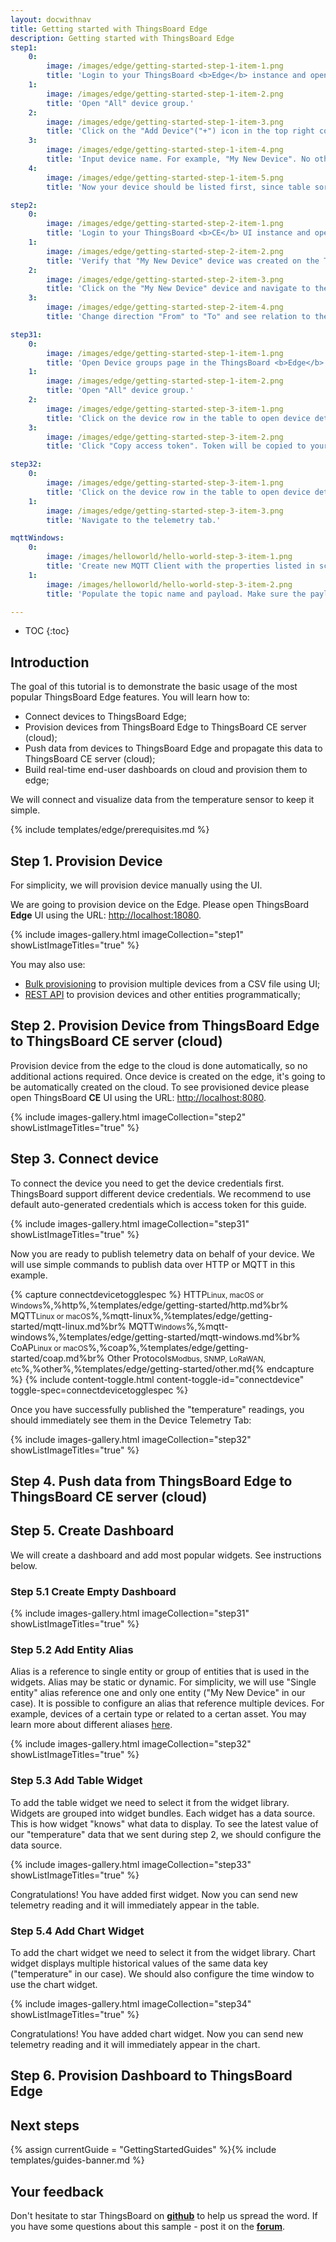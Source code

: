 ```yaml
---
layout: docwithnav
title: Getting started with ThingsBoard Edge
description: Getting started with ThingsBoard Edge
step1:
    0:
        image: /images/edge/getting-started-step-1-item-1.png 
        title: 'Login to your ThingsBoard <b>Edge</b> instance and open Device groups page.'
    1:
        image: /images/edge/getting-started-step-1-item-2.png  
        title: 'Open "All" device group.'
    2:
        image: /images/edge/getting-started-step-1-item-3.png 
        title: 'Click on the "Add Device"("+") icon in the top right corner of the table.'
    3:
        image: /images/edge/getting-started-step-1-item-4.png 
        title: 'Input device name. For example, "My New Device". No other changes required at this time. Click "Add" to add the device.'
    4:
        image: /images/edge/getting-started-step-1-item-5.png 
        title: 'Now your device should be listed first, since table sort devices using created time by default. '

step2:
    0:
        image: /images/edge/getting-started-step-2-item-1.png
        title: 'Login to your ThingsBoard <b>CE</b> UI instance and open Devices page.'
    1:
        image: /images/edge/getting-started-step-2-item-2.png  
        title: 'Verify that "My New Device" device was created on the ThingsBoard CE cloud.'
    2:
        image: /images/edge/getting-started-step-2-item-3.png
        title: 'Click on the "My New Device" device and navigate to the "Relations" tab.'
    3:
        image: /images/edge/getting-started-step-2-item-4.png
        title: 'Change direction "From" to "To" and see relation to the edge that has provisioned this device.'

step31:
    0:
        image: /images/edge/getting-started-step-1-item-1.png
        title: 'Open Device groups page in the ThingsBoard <b>Edge</b> instance.'
    1:
        image: /images/edge/getting-started-step-1-item-2.png  
        title: 'Open "All" device group.'
    2:
        image: /images/edge/getting-started-step-3-item-1.png  
        title: 'Click on the device row in the table to open device details.'
    3:
        image: /images/edge/getting-started-step-3-item-2.png  
        title: 'Click "Copy access token". Token will be copied to your clipboard. Save it to a safe place.'

step32:
    0:
        image: /images/edge/getting-started-step-3-item-1.png
        title: 'Click on the device row in the table to open device details.'
    1:
        image: /images/edge/getting-started-step-3-item-3.png
        title: 'Navigate to the telemetry tab.'

mqttWindows:
    0:
        image: /images/helloworld/hello-world-step-3-item-1.png
        title: 'Create new MQTT Client with the properties listed in screenshots below.'
    1:
        image: /images/helloworld/hello-world-step-3-item-2.png
        title: 'Populate the topic name and payload. Make sure the payload is a valid JSON document. Click "Publish" button.'

---
```


* TOC
{:toc}

## Introduction

The goal of this tutorial is to demonstrate the basic usage of the most popular ThingsBoard Edge features. You will learn how to:

- Connect devices to ThingsBoard Edge;
- Provision devices from ThingsBoard Edge to ThingsBoard CE server (cloud); 
- Push data from devices to ThingsBoard Edge and propagate this data to ThingsBoard CE server (cloud);
- Build real-time end-user dashboards on cloud and provision them to edge;

We will connect and visualize data from the temperature sensor to keep it simple.

{% include templates/edge/prerequisites.md %}

## Step 1. Provision Device

For simplicity, we will provision device manually using the UI.

We are going to provision device on the Edge. Please open ThingsBoard **Edge** UI using the URL: [http://localhost:18080](http://localhost:18080).

{% include images-gallery.html imageCollection="step1" showListImageTitles="true" %}

You may also use:
* [Bulk provisioning](/docs/user-guide/bulk-provisioning/) to provision multiple devices from a CSV file using UI;
* [REST API](/docs/api/) to provision devices and other entities programmatically;

## Step 2. Provision Device from ThingsBoard Edge to ThingsBoard CE server (cloud)

Provision device from the edge to the cloud is done automatically, so no additional actions required. 
Once device is created on the edge, it's going to be automatically created on the cloud.
To see provisioned device please open ThingsBoard **CE** UI using the URL: [http://localhost:8080](http://localhost:8080).

{% include images-gallery.html imageCollection="step2" showListImageTitles="true" %}

## Step 3. Connect device

To connect the device you need to get the device credentials first.
ThingsBoard support different device credentials. We recommend to use default auto-generated credentials which is access token for this guide.

{% include images-gallery.html imageCollection="step31" showListImageTitles="true" %}

Now you are ready to publish telemetry data on behalf of your device.
We will use simple commands to publish data over HTTP or MQTT in this example.

{% capture connectdevicetogglespec %}
HTTP<small>Linux, macOS or Windows</small>%,%http%,%templates/edge/getting-started/http.md%br%
MQTT<small>Linux or macOS</small>%,%mqtt-linux%,%templates/edge/getting-started/mqtt-linux.md%br%
MQTT<small>Windows</small>%,%mqtt-windows%,%templates/edge/getting-started/mqtt-windows.md%br%
CoAP<small>Linux or macOS</small>%,%coap%,%templates/edge/getting-started/coap.md%br%
Other Protocols<small>Modbus, SNMP, LoRaWAN, etc</small>%,%other%,%templates/edge/getting-started/other.md{% endcapture %}
{% include content-toggle.html content-toggle-id="connectdevice" toggle-spec=connectdevicetogglespec %}

Once you have successfully published the "temperature" readings, you should immediately see them in the Device Telemetry Tab:

{% include images-gallery.html imageCollection="step32" showListImageTitles="true" %}

## Step 4. Push data from ThingsBoard Edge to ThingsBoard CE server (cloud)

## Step 5. Create Dashboard

We will create a dashboard and add most popular widgets. See instructions below.

### Step 5.1 Create Empty Dashboard

{% include images-gallery.html imageCollection="step31" showListImageTitles="true" %}

### Step 5.2 Add Entity Alias

Alias is a reference to single entity or group of entities that is used in the widgets.
Alias may be static or dynamic. For simplicity, we will use "Single entity" alias reference one and only one entity ("My New Device" in our case).
It is possible to configure an alias that reference multiple devices. For example, devices of a certain type or related to a certan asset.
You may learn more about different aliases [here](/docs/user-guide/ui/aliases/).

{% include images-gallery.html imageCollection="step32" showListImageTitles="true" %}

### Step 5.3 Add Table Widget

To add the table widget we need to select it from the widget library. Widgets are grouped into widget bundles.
Each widget has a data source. This is how widget "knows" what data to display.
To see the latest value of our "temperature" data that we sent during step 2, we should configure the data source.

{% include images-gallery.html imageCollection="step33" showListImageTitles="true" %}

Congratulations! You have added first widget. Now you can send new telemetry reading and it will immediately appear in the table.

### Step 5.4 Add Chart Widget

To add the chart widget we need to select it from the widget library.
Chart widget displays multiple historical values of the same data key ("temperature" in our case).
We should also configure the time window to use the chart widget.

{% include images-gallery.html imageCollection="step34" showListImageTitles="true" %}

Congratulations! You have added chart widget. Now you can send new telemetry reading and it will immediately appear in the chart.

## Step 6. Provision Dashboard to ThingsBoard Edge

## Next steps

{% assign currentGuide = "GettingStartedGuides" %}{% include templates/guides-banner.md %}

## Your feedback

Don't hesitate to star ThingsBoard on **[github](https://github.com/thingsboard/thingsboard)** to help us spread the word.
If you have some questions about this sample - post it on the **[forum](https://groups.google.com/forum/#!forum/thingsboard)**.

